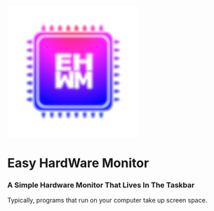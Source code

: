 <img src="https://raw.githubusercontent.com/Kwexy/EHWM/main/graphics/AppIcon.png" width="300">

# Easy HardWare Monitor
### A Simple Hardware Monitor That Lives In The Taskbar



Typically, programs that run on your computer take up screen space.
